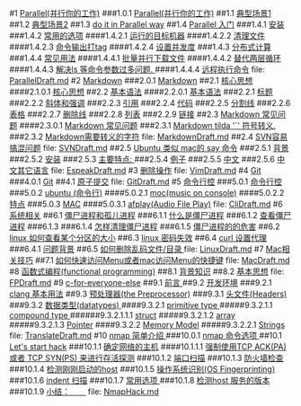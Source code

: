 #1 [Parallel(并行你的工作)](ParallelDraft.md#anchor_0)
###1.0.1 [Parallel(并行你的工作)](ParallelDraft.md#anchor_1)
##1.1 [ 典型场景1](ParallelDraft.md#anchor_2)
##1.2 [ 典型场景2](ParallelDraft.md#anchor_3)
##1.3 [ do it in Parallel way](ParallelDraft.md#anchor_4)
##1.4 [ Parallel 入门](ParallelDraft.md#anchor_5)
###1.4.1 [ 安装](ParallelDraft.md#anchor_6)
###1.4.2 [  常用的选项](ParallelDraft.md#anchor_7)
####1.4.2.1 [ 运行的目标机器](ParallelDraft.md#anchor_8)
####1.4.2.2 [ 清理文件](ParallelDraft.md#anchor_9)
####1.4.2.3 [ 命令输出打tag](ParallelDraft.md#anchor_10)
####1.4.2.4 [ 设置并发度](ParallelDraft.md#anchor_11)
###1.4.3 [ 分布式计算](ParallelDraft.md#anchor_12)
###1.4.4 [ 常见用法](ParallelDraft.md#anchor_13)
####1.4.4.1 [ 批量并行下载文件](ParallelDraft.md#anchor_14)
####1.4.4.2 [ 替代两层循环](ParallelDraft.md#anchor_15)
####1.4.4.3 [ 解决ls 等命令参数过多问题. ](ParallelDraft.md#anchor_16)
####1.4.4.4 [ 远程执行命令](ParallelDraft.md#anchor_17)
file: [ParallelDraft.md](ParallelDraft.md)
#2 [ Markdown](MarkdownDraft.md#anchor_0)
###2.0.1 [ Markdown](MarkdownDraft.md#anchor_1)
##2.1 [ 核心思想](MarkdownDraft.md#anchor_2)
####2.1.0.1 [ 核心思想](MarkdownDraft.md#anchor_3)
##2.2 [ 基本语法](MarkdownDraft.md#anchor_4)
####2.2.0.1 [ 基本语法](MarkdownDraft.md#anchor_5)
###2.2.1 [ 标题](MarkdownDraft.md#anchor_6)
###2.2.2 [ 斜体和强调](MarkdownDraft.md#anchor_7)
###2.2.3 [ 引用](MarkdownDraft.md#anchor_8)
###2.2.4 [ 代码](MarkdownDraft.md#anchor_9)
###2.2.5 [ 分割线](MarkdownDraft.md#anchor_10)
###2.2.6 [ 表格](MarkdownDraft.md#anchor_11)
###2.2.7 [ 删除线](MarkdownDraft.md#anchor_12)
###2.2.8 [ 列表](MarkdownDraft.md#anchor_13)
###2.2.9 [ 链接](MarkdownDraft.md#anchor_14)
##2.3 [ Markdown 常见问题](MarkdownDraft.md#anchor_15)
####2.3.0.1 [ Markdown 常见问题](MarkdownDraft.md#anchor_16)
###2.3.1 [Markdown tilda '`' 符号转义. ](MarkdownDraft.md#anchor_17)
###2.3.2 [ Markdown需要转义的字符](MarkdownDraft.md#anchor_18)
file: [MarkdownDraft.md](MarkdownDraft.md)
##2.4 [SVN容易搞混问题](SVNDraft.md#anchor_0)
file: [SVNDraft.md](SVNDraft.md)
##2.5 [ Ubuntu 类似 mac的 say 命令](EspeakDraft.md#anchor_0)
###2.5.1 [ 背景](EspeakDraft.md#anchor_1)
###2.5.2 [ 安装](EspeakDraft.md#anchor_2)
###2.5.3 [ 主要特点: ](EspeakDraft.md#anchor_3)
###2.5.4 [ 例子](EspeakDraft.md#anchor_4)
###2.5.5 [ 中文](EspeakDraft.md#anchor_5)
###2.5.6 [ 中文其它语言](EspeakDraft.md#anchor_6)
file: [EspeakDraft.md](EspeakDraft.md)
#3 [删除操作](VimDraft.md#anchor_0)
file: [VimDraft.md](VimDraft.md)
#4 [Git](GitDraft.md#anchor_0)
###4.0.1 [Git](GitDraft.md#anchor_1)
##4.1 [原子提交](GitDraft.md#anchor_2)
file: [GitDraft.md](GitDraft.md)
#5 [命令行控](CliDraft.md#anchor_0)
###5.0.1 [命令行控](CliDraft.md#anchor_1)
###5.0.2 [ ubuntu (命令行)](CliDraft.md#anchor_2)
####5.0.2.1 [ moc(music on console)](CliDraft.md#anchor_3)
####5.0.2.2 [ 特点](CliDraft.md#anchor_4)
###5.0.3 [ MAC](CliDraft.md#anchor_5)
####5.0.3.1 [ afplay(Audio File Play)](CliDraft.md#anchor_6)
file: [CliDraft.md](CliDraft.md)
#6 [ 系统相关](LinuxDraft.md#anchor_0)
##6.1 [ 僵尸进程和孤儿进程](LinuxDraft.md#anchor_1)
###6.1.1 [ 什么是僵尸进程](LinuxDraft.md#anchor_2)
###6.1.2 [ 查看僵尸进程](LinuxDraft.md#anchor_3)
###6.1.3 [ ](LinuxDraft.md#anchor_4)
###6.1.4 [ 怎样清理僵尸进程](LinuxDraft.md#anchor_5)
###6.1.5 [ 僵尸进程的的危害](LinuxDraft.md#anchor_6)
##6.2 [ linux 如何查看某个分区的大小](LinuxDraft.md#anchor_7)
##6.3 [ linux 密码失效](LinuxDraft.md#anchor_8)
##6.4 [ curl 设置代理](LinuxDraft.md#anchor_9)
###6.4.1 [ 问题背景](LinuxDraft.md#anchor_10)
##6.5 [ 如何删除乱码文件/目录  ](LinuxDraft.md#anchor_11)
file: [LinuxDraft.md](LinuxDraft.md)
#7 [Mac相关技巧](MacDraft.md#anchor_0)
##7.1 [如何快速访问Menu或者mac访问Menu的快捷键](MacDraft.md#anchor_1)
file: [MacDraft.md](MacDraft.md)
#8 [函数式编程(functional programming)](FPDraft.md#anchor_0)
##8.1 [背景知识](FPDraft.md#anchor_1)
##8.2 [基本思想](FPDraft.md#anchor_2)
file: [FPDraft.md](FPDraft.md)
#9 [c-for-everyone-else](TranslateDraft.md#anchor_0)
##9.1 [ 前言    ](TranslateDraft.md#anchor_1)
##9.2 [ 开发环境](TranslateDraft.md#anchor_2)
###9.2.1 [ clang 基本用法](TranslateDraft.md#anchor_3)
##9.3 [ 预处理器(the Preprocessor)](TranslateDraft.md#anchor_4)
###9.3.1 [ 头文件(Headers)](TranslateDraft.md#anchor_5)
###9.3.2 [ 数据类型(datatypes) ](TranslateDraft.md#anchor_6)
####9.3.2.1 [ primitive type  ](TranslateDraft.md#anchor_7)
#####9.3.2.1.1 [ compound type  ](TranslateDraft.md#anchor_8)
######9.3.2.1.1.1 [ struct](TranslateDraft.md#anchor_9)
#####9.3.2.1.2 [ array](TranslateDraft.md#anchor_10)
#####9.3.2.1.3 [ Pointer](TranslateDraft.md#anchor_11)
####9.3.2.2 [ Memory Model](TranslateDraft.md#anchor_12)
#####9.3.2.2.1 [ Strings](TranslateDraft.md#anchor_13)
file: [TranslateDraft.md](TranslateDraft.md)
#10 [nmap 简单介绍  ](NmapHack.md#anchor_0)
###10.0.1 [ nmap 命令选项  ](NmapHack.md#anchor_1)
##10.1 [ Let's start hack](NmapHack.md#anchor_2)
###10.1.1 [ 确定网络的主机](NmapHack.md#anchor_3)
####10.1.1.1 [ 强制使用TCP ACK(PA) 或者 TCP SYN(PS) 来进行存活探测](NmapHack.md#anchor_4)
###10.1.2 [ 端口扫描](NmapHack.md#anchor_5)
###10.1.3 [ 防火墙检查](NmapHack.md#anchor_6)
###10.1.4 [ 检测刚刚启动的host](NmapHack.md#anchor_7)
###10.1.5 [ 操作系统识别(OS Fingerprinting)](NmapHack.md#anchor_8)
###10.1.6 [ indent 扫描](NmapHack.md#anchor_9)
###10.1.7 [ 常用选项  ](NmapHack.md#anchor_10)
###10.1.8 [ 检测host 服务的版本  ](NmapHack.md#anchor_11)
###10.1.9 [ 小结：　　](NmapHack.md#anchor_12)
file: [NmapHack.md](NmapHack.md)
